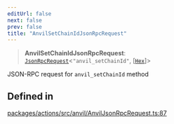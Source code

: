 ```yaml
---
editUrl: false
next: false
prev: false
title: "AnvilSetChainIdJsonRpcRequest"
---
```


> **AnvilSetChainIdJsonRpcRequest**: [`JsonRpcRequest`](/reference/tevm/jsonrpc/type-aliases/jsonrpcrequest/)\<`"anvil_setChainId"`, [[`Hex`](/reference/tevm/utils/type-aliases/hex/)]\>

JSON-RPC request for `anvil_setChainId` method

## Defined in

[packages/actions/src/anvil/AnvilJsonRpcRequest.ts:87](https://github.com/evmts/tevm-monorepo/blob/main/packages/actions/src/anvil/AnvilJsonRpcRequest.ts#L87)
